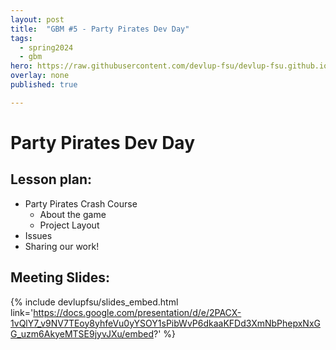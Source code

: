 ```yaml
---
layout: post
title:  "GBM #5 - Party Pirates Dev Day"
tags:
  - spring2024
  - gbm
hero: https://raw.githubusercontent.com/devlup-fsu/devlup-fsu.github.io/master/assets/workshop_assets/gbm5-s24/hero.gif
overlay: none
published: true

---
```


# Party Pirates Dev Day

## Lesson plan:
- Party Pirates Crash Course
  - About the game
  - Project Layout
- Issues
- Sharing our work!


## Meeting Slides:
{% include devlupfsu/slides_embed.html link='https://docs.google.com/presentation/d/e/2PACX-1vQlY7_v9NV7TEoy8yhfeVu0yYSOY1sPibWvP6dkaaKFDd3XmNbPhepxNxGG_uzm6AkyeMTSE9jyvJXu/embed?' %}
